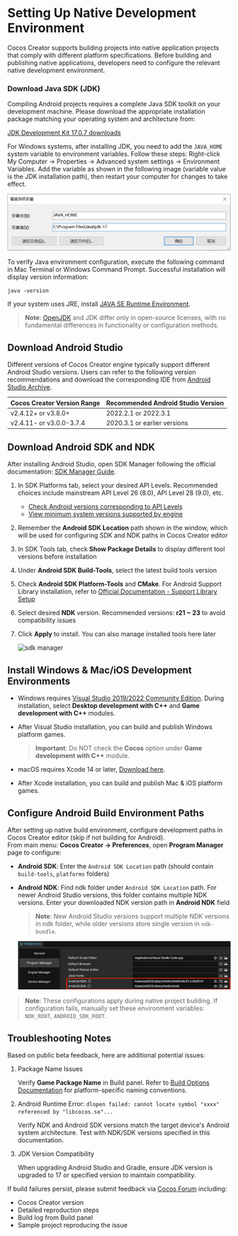 # Setting Up Native Development Environment

Cocos Creator supports building projects into native application projects that comply with different platform specifications. Before building and publishing native applications, developers need to configure the relevant native development environment.

### Download Java SDK (JDK)

Compiling Android projects requires a complete Java SDK toolkit on your development machine. Please download the appropriate installation package matching your operating system and architecture from:

[JDK Development Kit 17.0.7 downloads](https://www.oracle.com/java/technologies/downloads/#java17)

For Windows systems, after installing JDK, you need to add the `JAVA_HOME` system variable to environment variables. Follow these steps: Right-click My Computer -> Properties -> Advanced system settings -> Environment Variables. Add the variable as shown in the following image (variable value is the JDK installation path), then restart your computer for changes to take effect.

![windows-java-home](./setup-native-development/windows-java-home.jpg)

To verify Java environment configuration, execute the following command in Mac Terminal or Windows Command Prompt. Successful installation will display version information:

```
java -version
```

If your system uses JRE, install [JAVA SE Runtime Environment](http://www.oracle.com/technetwork/java/javase/downloads/index.html).

> **Note**: [OpenJDK](https://openjdk.org/) and JDK differ only in open-source licenses, with no fundamental differences in functionality or configuration methods.

## Download Android Studio

Different versions of Cocos Creator engine typically support different Android Studio versions. Users can refer to the following version recommendations and download the corresponding IDE from [Android Studio Archive](https://developer.android.com/studio/archive?hl=zh-cn).

| Cocos Creator Version Range | Recommended Android Studio Version |
| :-------------------------- | :--------------------------------- |
| v2.4.12+ or v3.8.0+         | 2022.2.1 or 2022.3.1              |
| v2.4.11- or v3.0.0-3.7.4    | 2020.3.1 or earlier versions      |

## Download Android SDK and NDK

After installing Android Studio, open SDK Manager following the official documentation: [SDK Manager Guide](https://developer.android.google.cn/studio/intro/update.html#sdk-manager).

1. In SDK Platforms tab, select your desired API Levels. Recommended choices include mainstream API Level 26 (8.0), API Level 28 (9.0), etc.
    * [Check Android versions corresponding to API Levels](https://developer.android.google.cn/tools/releases/platforms)
    * [View minimum system versions supported by engine](../../advanced-topics/supported-versions.md)
2. Remember the **Android SDK Location** path shown in the window, which will be used for configuring SDK and NDK paths in Cocos Creator editor
3. In SDK Tools tab, check **Show Package Details** to display different tool versions before installation
4. Under **Android SDK Build-Tools**, select the latest build tools version
5. Check **Android SDK Platform-Tools** and **CMake**. For Android Support Library installation, refer to [Official Documentation - Support Library Setup](https://developer.android.google.cn/topic/libraries/support-library/setup)
6. Select desired **NDK** version. Recommended versions: **r21 ~ 23** to avoid compatibility issues
7. Click **Apply** to install. You can also manage installed tools here later

    ![sdk manager](setup-native-development/sdk-manager.png)

## Install Windows & Mac/iOS Development Environments

- Windows requires [Visual Studio 2019/2022 Community Edition](https://www.visualstudio.com/downloads/download-visual-studio-vs). During installation, select **Desktop development with C++** and **Game development with C++** modules.
- After Visual Studio installation, you can build and publish Windows platform games.

  > **Important**: Do NOT check the **Cocos** option under **Game development with C++** module.

- macOS requires Xcode 14 or later, [Download here](https://apps.apple.com/us/app/xcode/id497799835).
- After Xcode installation, you can build and publish Mac & iOS platform games.

## Configure Android Build Environment Paths

After setting up native build environment, configure development paths in Cocos Creator editor (skip if not building for Android).<br>
From main menu: **Cocos Creator -> Preferences**, open **Program Manager** page to configure:

- **Android SDK**: Enter the `Android SDK Location` path (should contain `build-tools`, `platforms` folders)
- **Android NDK**: Find ndk folder under `Android SDK Location` path. For newer Android Studio versions, this folder contains multiple NDK versions. Enter your downloaded NDK version path in **Android NDK** field

  > **Note**: New Android Studio versions support multiple NDK versions in ndk folder, while older versions store single version in `ndk-bundle`.

    ![preference](setup-native-development/sdk.png)

> **Note**: These configurations apply during native project building. If configuration fails, manually set these environment variables: `NDK_ROOT`, `ANDROID_SDK_ROOT`.

## Troubleshooting Notes

Based on public beta feedback, here are additional potential issues:

1. Package Name Issues

    Verify **Game Package Name** in Build panel. Refer to [Build Options Documentation](./native-options.md#build-options) for platform-specific naming conventions.

2. Android Runtime Error: `dlopen failed: cannot locate symbol "xxxx" referenced by "libcocos.so"...`

    Verify NDK and Android SDK versions match the target device's Android system architecture. Test with NDK/SDK versions specified in this documentation.

3. JDK Version Compatibility

    When upgrading Android Studio and Gradle, ensure JDK version is upgraded to 17 or specified version to maintain compatibility.

If build failures persist, please submit feedback via [Cocos Forum](https://discuss.cocos2d-x.org/c/33) including:
- Cocos Creator version
- Detailed reproduction steps
- Build log from Build panel
- Sample project reproducing the issue
